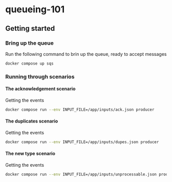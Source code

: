 # queueing-101

## Getting started

### Bring up the queue

Run the following command to brin up the queue, ready to accept messages
```sh 
docker compose up sqs
```

### Running through scenarios

#### The acknowledgement scenario

Getting the events
```sh
docker compose run --env INPUT_FILE=/app/inputs/ack.json producer
```

#### The duplicates scenario

Getting the events
```sh
docker compose run --env INPUT_FILE=/app/inputs/dupes.json producer
```

#### The new type scenario

Getting the events
```sh
docker compose run --env INPUT_FILE=/app/inputs/unprocessable.json producer
```